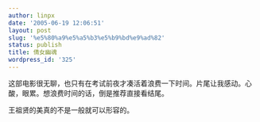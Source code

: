 ```yaml
---
author: linpx
date: '2005-06-19 12:06:51'
layout: post
slug: '%e5%80%a9%e5%a5%b3%e5%b9%bd%e9%ad%82'
status: publish
title: 倩女幽魂
wordpress_id: '325'
---
```


这部电影很无聊，也只有在考试前夜才凑活着浪费一下时间。片尾让我感动。心酸，眼累。想浪费时间的话，倒是推荐直接看结尾。

王祖贤的美真的不是一般就可以形容的。

